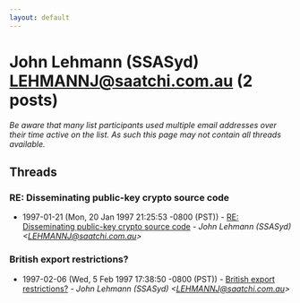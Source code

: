 ```yaml
---
layout: default
---
```


# John Lehmann (SSASyd) <LEHMANNJ@saatchi.com.au> (2 posts)

_Be aware that many list participants used multiple email addresses over their time active on the list. As such this page may not contain all threads available._

## Threads

### RE: Disseminating public-key crypto source code
+ 1997-01-21 (Mon, 20 Jan 1997 21:25:53 -0800 (PST)) - [RE: Disseminating public-key crypto source code](/archive/1997/01/76a41122b648d6a78bb54cb9f5ff2e7bbee61d6876556b23a633f98a3d8d60b1) - _John Lehmann (SSASyd) \<LEHMANNJ@saatchi.com.au\>_

### British export restrictions?
+ 1997-02-06 (Wed, 5 Feb 1997 17:38:50 -0800 (PST)) - [British export restrictions?](/archive/1997/02/1a8193727bd5f9e754294f4c372db7a8d5a3c4b60c8624627906b389c05dcd68) - _John Lehmann (SSASyd) \<LEHMANNJ@saatchi.com.au\>_

